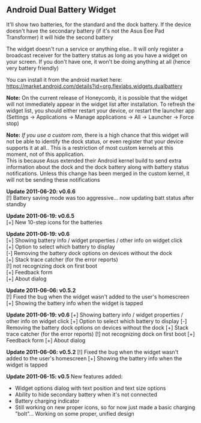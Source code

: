 Android Dual Battery Widget
---------------------------
It'll show two batteries, for the standard and the dock battery. If the device doesn't have the secondary battery 
(if it's not the Asus Eee Pad Transformer) it will hide the second battery 

The widget doesn't run a service or anything else.. It will only register a broadcast receiver for the battery status 
as long as you have a widget on your screen. If you don't have one, it won't be doing anything at all (hence very battery friendly)

You can install it from the android market here: https://market.android.com/details?id=org.flexlabs.widgets.dualbattery

**Note:** On the current release of Honeycomb, it is possible that the widget will not immediately 
appear in the widget list after installation. To refresh the widget list, you should either restart your device, 
or restart the launcher app (Settings -> Applications -> Manage applications -> All -> Launcher -> Force stop)

**Note:** *If you use a custom rom*, there is a high chance that this widget will not be able to identify
the dock status, or even register that your device supports it at all.. This is a restriction of most custom
kernels at this moment, not of this application.  
This is because Asus extended their Android kernel build to send extra information about the dock and the
dock battery along with battery status notifications. Unless this change has been merged in the custom kernel,
it will not be sending these notifications

**Update 2011-06-20: v0.6.6**  
[!] Battery saving mode was too aggressive... now updating batt status after standby  

**Update 2011-06-19: v0.6.5**  
[+] New 10-step icons for the batteries  

**Update 2011-06-19: v0.6**  
[+] Showing battery info / widget properties / other info on widget click  
[+] Option to select which battery to display  
[-] Removing the battery dock options on devices without the dock  
[+] Stack trace catcher (for the error reports)  
[!] not recognizing dock on first boot  
[+] Feedback form  
[+] About dialog  

**Update 2011-06-06: v0.5.2**  
[!] Fixed the bug when the widget wasn't added to the user's homescreen  
[+] Showing the battery info when the widget is tapped  

**Update 2011-06-19: v0.6**
[+] Showing battery info / widget properties / other info on widget click
[+] Option to select which battery to display
[-] Removing the battery dock options on devices without the dock
[+] Stack trace catcher (for the error reports)
[!] not recognizing dock on first boot
[+] Feedback form
[+] About dialog

**Update 2011-06-06: v0.5.2**
[!] Fixed the bug when the widget wasn't added to the user's homescreen
[+] Showing the battery info when the widget is tapped

**Update 2011-06-15: v0.5**
New features added:  

* Widget options dialog with text position and text size options  
* Ability to hide secondary battery when it's not connected  
* Battery charging indicator  
* Still working on new proper icons, so for now just made a basic charging "bolt"... Working on some proper, unified design 
